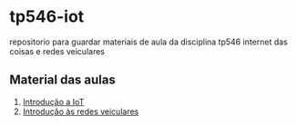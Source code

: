 # tp546-iot
repositorio para guardar materiais de aula da disciplina tp546 internet das coisas e redes veiculares
## Material das aulas
1. [Introdução a IoT](https://github.com/sam02/t546-iot/blob/main/aulas/aula_1iot.pdf)
2. [Introdução às redes veiculares](https://github.com/sam02/t546-iot/blob/main/aulas/aula2iot.pdf)
